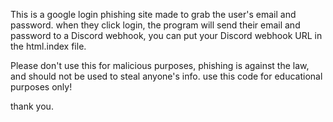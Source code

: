 This is a google login phishing site made to grab the user's email and password. when they click login, the program will send their email and password to a Discord webhook, you can put your Discord webhook URL in the html.index file. 

Please don't use this for malicious purposes, phishing is against the law, and should not be used to steal anyone's info. use this code for educational purposes only!

thank you.
